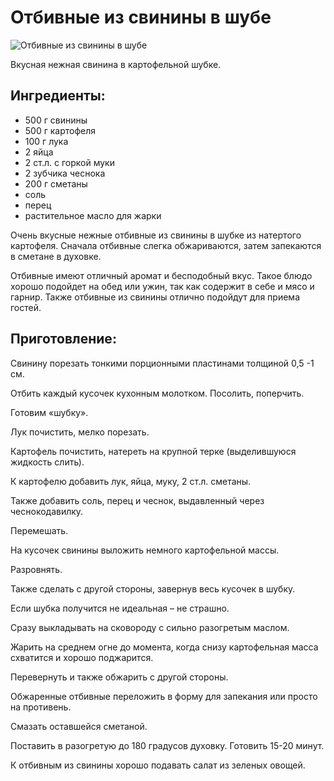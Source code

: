 # Отбивные из свинины в шубе
![Отбивные из свинины в шубе](/images/Kulinar/Second/otbivnye_iz_svininy_v_kartofelnoy_shube.jpg 'Отбивные из свинины в шубе')

Вкусная нежная свинина в картофельной шубке.

## Ингредиенты:
- 500 г свинины
- 500 г картофеля
- 100 г лука
- 2 яйца
- 2 ст.л. с горкой муки
- 2 зубчика чеснока
- 200 г сметаны
- соль
- перец
- растительное масло для жарки

Очень вкусные нежные отбивные из свинины в шубке из натертого картофеля. Сначала отбивные слегка обжариваются, затем запекаются в сметане в духовке.

Отбивные имеют отличный аромат и бесподобный вкус. Такое блюдо хорошо подойдет на обед или ужин, так как содержит в себе и мясо и гарнир. Также отбивные из свинины отлично подойдут для приема гостей.
## Приготовление:

Свинину порезать тонкими порционными пластинами толщиной 0,5 -1 см.

Отбить каждый кусочек кухонным молотком. Посолить, поперчить.

Готовим «шубку».

Лук почистить, мелко порезать.

Картофель почистить, натереть на крупной терке (выделившуюся жидкость слить).

К картофелю добавить лук, яйца, муку, 2 ст.л. сметаны.

Также добавить соль, перец и чеснок, выдавленный через чеснокодавилку.

Перемешать.

На кусочек свинины выложить немного картофельной массы.

Разровнять.

Также сделать с другой стороны, завернув весь кусочек в шубку.

Если шубка получится не идеальная – не страшно.

Сразу выкладывать на сковороду с сильно разогретым маслом.

Жарить на среднем огне до момента, когда снизу картофельная масса схватится и хорошо поджарится.

Перевернуть и также обжарить с другой стороны.

Обжаренные отбивные переложить в форму для запекания или просто на противень.

Смазать оставшейся сметаной.

Поставить в разогретую до 180 градусов духовку. Готовить 15-20 минут.

К отбивным из свинины хорошо подавать салат из зеленых овощей.
